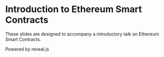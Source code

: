 # Introduction to Ethereum Smart Contracts 

These slides are designed to accompany a introductory talk on Ethereum Smart Contracts.

Powered by reveal.js
